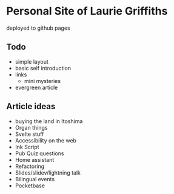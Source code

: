 # Personal Site of Laurie Griffiths

deployed to github pages

## Todo

- simple layout
- basic self introduction
- links
  - mini mysteries
- evergreen article

## Article ideas

- buying the land in Itoshima
- Organ things
- Svelte stuff
- Accessibility on the web
- Ink Script
- Pub Quiz questions
- Home assistant
- Refactoring
- Slides/slidev/lightning talk
- Bilingual events
- Pocketbase
